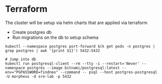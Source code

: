 # Terraform

The cluster will be setup via helm charts that are applied via terraform

- Create postgres db
- Run migrations on the db to setup schema


```
kubectl --namespace postgres port-forward $(k get pods -n postgres | grep postgres | awk '{print $1}') 5432:5432

# Jump into db
kubectl run postgresql-client --rm --tty -i --restart='Never' --namespace postgres --image bitnami/postgresql:latest --env="PGPASSWORD=findneo" --command -- psql --host postgres-postgresql -U morpheus -d sre-lab -p 5432
```